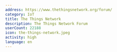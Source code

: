 ```yaml
---
address: https://www.thethingsnetwork.org/forum/
category: IoT
title: The Things Network
description: The Things Network Forum
userCount: 22188
icon: the-things-network.jpeg
activity: high
language: en
---
```


